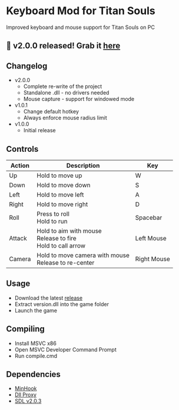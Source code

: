 # Keyboard Mod for Titan Souls
Improved keyboard and mouse support for Titan Souls on PC

## 🎉 v2.0.0 released! Grab it [here](releases)

## Changelog
* v2.0.0
    * Complete re-write of the project
    * Standalone .dll - no drivers needed
    * Mouse capture - support for windowed mode
* v1.0.1
    * Change default hotkey
    * Always enforce mouse radius limit
* v1.0.0
    * Initial release

## Controls
| Action | Description                                                         | Key         |
|--------|---------------------------------------------------------------------|-------------|
| Up     | Hold to move up                                                     | W           |
| Down   | Hold to move down                                                   | S           |
| Left   | Hold to move left                                                   | A           |
| Right  | Hold to move right                                                  | D           |
| Roll   | Press to roll <br> Hold to run                                      | Spacebar    |
| Attack | Hold to aim with mouse <br> Release to fire <br> Hold to call arrow | Left Mouse  |
| Camera | Hold to move camera with mouse <br> Release to re-center            | Right Mouse |

## Usage
* Download the latest [release](releases)
* Extract version.dll into the game folder
* Launch the game

## Compiling
* Install MSVC x86
* Open MSVC Developer Command Prompt
* Run compile.cmd

## Dependencies
* [MinHook](https://github.com/TsudaKageyu/minhook)
* [Dll Proxy](https://github.com/martinsomer/dll-proxy)
* [SDL v2.0.3](https://github.com/libsdl-org/SDL/tree/release-2.0.3)
